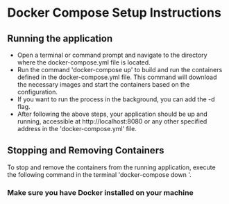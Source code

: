 <h1>Docker Compose Setup Instructions</h1>

<h2>Running the application</h2>

- Open a terminal or command prompt and navigate to the directory where the docker-compose.yml file is located.
- Run the command 'docker-compose up' to build and run the containers defined in the docker-compose.yml file. This command will download the necessary images and start the containers based on the configuration.
- If you want to run the process in the background, you can add the -d flag.
- After following the above steps, your application should be up and running, accessible at http://localhost:8080 or any other specified address in the 'docker-compose.yml' file.

<h2>Stopping and Removing Containers</h2>

To stop and remove the containers from the running application, execute the following command in the terminal 'docker-compose down
'.

<h3>Make sure you have Docker installed on your machine</h3>
